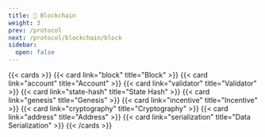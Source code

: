 ```yaml
---
title: 🔗 Blockchain
weight: 3
prev: /protocol
next: /protocol/blockchain/block
sidebar:
  open: false
---
```


{{< cards >}}
  {{< card link="block" title="Block" >}}
  {{< card link="account" title="Account" >}}
  {{< card link="validator" title="Validator" >}}
  {{< card link="state-hash" title="State Hash" >}}
  {{< card link="genesis" title="Genesis" >}}
  {{< card link="incentive" title="Incentive" >}}
  {{< card link="cryptography" title="Cryptography" >}}
  {{< card link="address" title="Address" >}}
  {{< card link="serialization" title="Data Serialization" >}}
{{< /cards >}}
